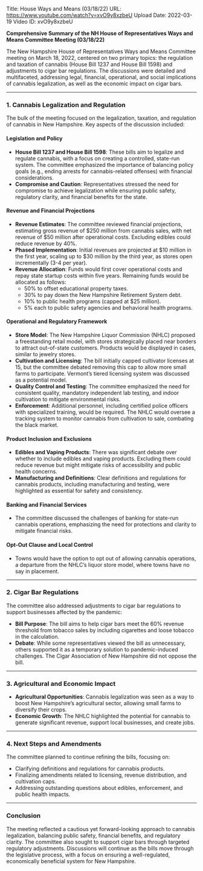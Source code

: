 Title: House Ways and Means (03/18/22)
URL: https://www.youtube.com/watch?v=xvO9y8xzbeU
Upload Date: 2022-03-19
Video ID: xvO9y8xzbeU

**Comprehensive Summary of the NH House of Representatives Ways and Means Committee Meeting (03/18/22)**

The New Hampshire House of Representatives Ways and Means Committee meeting on March 18, 2022, centered on two primary topics: the regulation and taxation of cannabis (House Bill 1237 and House Bill 1598) and adjustments to cigar bar regulations. The discussions were detailed and multifaceted, addressing legal, financial, operational, and social implications of cannabis legalization, as well as the economic impact on cigar bars.

---

### **1. Cannabis Legalization and Regulation**
The bulk of the meeting focused on the legalization, taxation, and regulation of cannabis in New Hampshire. Key aspects of the discussion included:

#### **Legislation and Policy**
- **House Bill 1237 and House Bill 1598**: These bills aim to legalize and regulate cannabis, with a focus on creating a controlled, state-run system. The committee emphasized the importance of balancing policy goals (e.g., ending arrests for cannabis-related offenses) with financial considerations.
- **Compromise and Caution**: Representatives stressed the need for compromise to achieve legalization while ensuring public safety, regulatory clarity, and financial benefits for the state.

#### **Revenue and Financial Projections**
- **Revenue Estimates**: The committee reviewed financial projections, estimating gross revenue of $250 million from cannabis sales, with net revenue of $50 million after operational costs. Excluding edibles could reduce revenue by 40%.
- **Phased Implementation**: Initial revenues are projected at $10 million in the first year, scaling up to $30 million by the third year, as stores open incrementally (3-4 per year).
- **Revenue Allocation**: Funds would first cover operational costs and repay state startup costs within five years. Remaining funds would be allocated as follows:
  - 50% to offset educational property taxes.
  - 30% to pay down the New Hampshire Retirement System debt.
  - 10% to public health programs (capped at $25 million).
  - 5% each to public safety agencies and behavioral health programs.

#### **Operational and Regulatory Framework**
- **Store Model**: The New Hampshire Liquor Commission (NHLC) proposed a freestanding retail model, with stores strategically placed near borders to attract out-of-state customers. Products would be displayed in cases, similar to jewelry stores.
- **Cultivation and Licensing**: The bill initially capped cultivator licenses at 15, but the committee debated removing this cap to allow more small farms to participate. Vermont’s tiered licensing system was discussed as a potential model.
- **Quality Control and Testing**: The committee emphasized the need for consistent quality, mandatory independent lab testing, and indoor cultivation to mitigate environmental risks.
- **Enforcement**: Additional personnel, including certified police officers with specialized training, would be required. The NHLC would oversee a tracking system to monitor cannabis from cultivation to sale, combating the black market.

#### **Product Inclusion and Exclusions**
- **Edibles and Vaping Products**: There was significant debate over whether to include edibles and vaping products. Excluding them could reduce revenue but might mitigate risks of accessibility and public health concerns.
- **Manufacturing and Definitions**: Clear definitions and regulations for cannabis products, including manufacturing and testing, were highlighted as essential for safety and consistency.

#### **Banking and Financial Services**
- The committee discussed the challenges of banking for state-run cannabis operations, emphasizing the need for protections and clarity to mitigate financial risks.

#### **Opt-Out Clause and Local Control**
- Towns would have the option to opt out of allowing cannabis operations, a departure from the NHLC’s liquor store model, where towns have no say in placement.

---

### **2. Cigar Bar Regulations**
The committee also addressed adjustments to cigar bar regulations to support businesses affected by the pandemic:
- **Bill Purpose**: The bill aims to help cigar bars meet the 60% revenue threshold from tobacco sales by including cigarettes and loose tobacco in the calculation.
- **Debate**: While some representatives viewed the bill as unnecessary, others supported it as a temporary solution to pandemic-induced challenges. The Cigar Association of New Hampshire did not oppose the bill.

---

### **3. Agricultural and Economic Impact**
- **Agricultural Opportunities**: Cannabis legalization was seen as a way to boost New Hampshire’s agricultural sector, allowing small farms to diversify their crops.
- **Economic Growth**: The NHLC highlighted the potential for cannabis to generate significant revenue, support local businesses, and create jobs.

---

### **4. Next Steps and Amendments**
The committee planned to continue refining the bills, focusing on:
- Clarifying definitions and regulations for cannabis products.
- Finalizing amendments related to licensing, revenue distribution, and cultivation caps.
- Addressing outstanding questions about edibles, enforcement, and public health impacts.

---

### **Conclusion**
The meeting reflected a cautious yet forward-looking approach to cannabis legalization, balancing public safety, financial benefits, and regulatory clarity. The committee also sought to support cigar bars through targeted regulatory adjustments. Discussions will continue as the bills move through the legislative process, with a focus on ensuring a well-regulated, economically beneficial system for New Hampshire.
